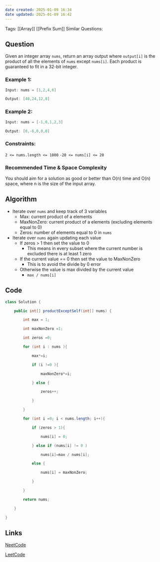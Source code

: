 ```yaml
---
date created: 2025-01-09 16:34
date updated: 2025-01-09 16:42
---
```


Tags: [[Array]] [[Prefix Sum]]
Similar Questions: 
## Question

Given an integer array `nums`, return an array output where `output[i]` is the product of all the elements of `nums` except `nums[i]`.
Each product is guaranteed to fit in a 32-bit integer.

### Example 1:

```java
Input: nums = [1,2,4,6]

Output: [48,24,12,8]

```

### Example 2:

```java
Input: nums = [-1,0,1,2,3]

Output: [0,-6,0,0,0]

```

### Constraints:

`2 <= nums.length <= 1000`
`-20 <= nums[i] <= 20`

### Recommended Time & Space Complexity

You should aim for a solution as good or better than O(n) time and O(n) space, where n is the size of the input array.

## Algorithm
- Iterate over `nums` and keep track of 3 variables 
	- Max: current product of a elements 
	- MaxNonZero: current product of a elements (excluding elements equal to 0)
	- Zeros: number of elements equal to 0 in `nums`
- Iterate over `nums` again updating each value 
	- If zeros > 1 then set the value to 0 
		- This means in every subset where the current number is excluded there is at least 1 zero
	- If the current value == 0 then set the value to MaxNonZero 
		- This is to avoid the divide by 0 error 
	- Otherwise the value is max divided by the current value 
		- `max / nums[i]`
## Code

```java
class Solution {

    public int[] productExceptSelf(int[] nums) {

        int max = 1;

        int maxNonZero =1;

        int zeros =0;

        for (int i : nums ){

            max*=i;

            if (i !=0 ){

                maxNonZero*=i;

            } else {

                zeros++;

            }

        }

        for (int i =0; i < nums.length; i++){

            if (zeros > 1){

                nums[i] = 0;

            } else if (nums[i] != 0 )

                nums[i]=max / nums[i];

            else {

                nums[i] = maxNonZero;

            }

        }

        return nums;

    }

}
```

## Links

[NeetCode](https://neetcode.io/problems/products-of-array-discluding-self)

[LeetCode](https://leetcode.com/problems/encode-and-decode-strings/)
